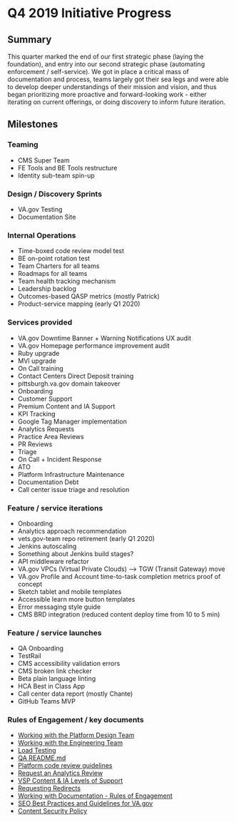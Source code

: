 # Q4 2019 Initiative Progress

## Summary
This quarter marked the end of our first strategic phase (laying the foundation), and entry into our second strategic phase (automating enforcement / self-service). We got in place a critical mass of documentation and process, teams largely got their sea legs and were able to develop deeper understandings of their mission and vision, and thus began prioritizing more proactive and forward-looking work - either iterating on current offerings, or doing discovery to inform future iteration.


## Milestones

### Teaming
- CMS Super Team
- FE Tools and BE Tools restructure
- Identity sub-team spin-up

### Design / Discovery Sprints
  - VA.gov Testing
  - Documentation Site

### Internal Operations
- Time-boxed code review model test
- BE on-point rotation test
- Team Charters for all teams
- Roadmaps for all teams
- Team health tracking mechanism
- Leadership backlog
- Outcomes-based QASP metrics (mostly Patrick)
- Product-service mapping (early Q1 2020)

### Services provided
- VA.gov Downtime Banner + Warning Notifications UX audit
- VA.gov Homepage performance improvement audit
- Ruby upgrade
- MVI upgrade
- On Call training
- Contact Centers Direct Deposit training 
- pittsburgh.va.gov domain takeover
- Onboarding
- Customer Support
- Premium Content and IA Support
- KPI Tracking
- Google Tag Manager implementation
- Analytics Requests
- Practice Area Reviews
- PR Reviews
- Triage
- On Call + Incident Response
- ATO
- Platform Infrastructure Maintenance
- Documentation Debt
- Call center issue triage and resolution

### Feature / service iterations
- Onboarding
- Analytics approach recommendation
- vets.gov-team repo retirement (early Q1 2020)
- Jenkins autoscaling
- Something about Jenkins build stages?
- API middleware refactor
- VA.gov VPCs (Virtual Private Clouds) --> TGW (Transit Gateway) move
- VA.gov Profile and Account time-to-task completion metrics proof of concept
- Sketch tablet and mobile templates
- Accessible learn more button templates
- Error messaging style guide
- CMS BRD integration (reduced content deploy time from 10 to 5 min)

### Feature / service launches
- QA Onboarding
- TestRail
- CMS accessibility validation errors
- CMS broken link checker
- Beta plain language linting
- HCA Best in Class App
- Call center data report (mostly Chante)
- GitHub Teams MVP

### Rules of Engagement / key documents
- [Working with the Platform Design Team](https://github.com/department-of-veterans-affairs/va.gov-team/blob/master/platform/design/working-with-platform-design-team.md)
- [Working with the Engineering Team](https://github.com/department-of-veterans-affairs/va.gov-team/blob/master/platform/engineering/working-with-engineering-team.md)
- [Load Testing](https://github.com/department-of-veterans-affairs/va.gov-team/blob/master/platform/quality-assurance/load-testing/README.md)
- [QA README.md](https://github.com/department-of-veterans-affairs/va.gov-team/blob/master/platform/quality-assurance/README.md)
- [Platform code review guidelines](https://github.com/department-of-veterans-affairs/va.gov-team/blob/master/platform/engineering/code_review_guidelines.md)
- [Request an Analytics Review](https://github.com/department-of-veterans-affairs/va.gov-team/blob/master/platform/analytics/rules-of-engagement-request-review.md)
- [VSP Content & IA Levels of Support](https://github.com/department-of-veterans-affairs/va.gov-team/blob/master/teams/vsp/teams/content-ia/content-ia-support-levels.md)
- [Requesting Redirects](https://github.com/department-of-veterans-affairs/va.gov-team/blob/master/platform/information-architecture/request-redirect.md)
- [Working with Documentation - Rules of Engagement](https://github.com/department-of-veterans-affairs/va.gov-team/blob/master/platform/information-architecture/working-with-documentation.md)
- [SEO Best Practices and Guidelines for VA.gov](https://github.com/department-of-veterans-affairs/va.gov-team/blob/master/platform/information-architecture/seo-best-practices.md)
- [Content Security Policy](https://github.com/department-of-veterans-affairs/va.gov-team/blob/master/platform/engineering/content-security-policy.md)

